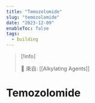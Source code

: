```yaml
---
title: "Temozolomide"
slug: "temozolomide"
date: "2023-12-09"
enableToc: false
tags:
  - building
---
```


> [!info]
>
> 🌱 來自: [[Alkylating Agents]]

# Temozolomide


